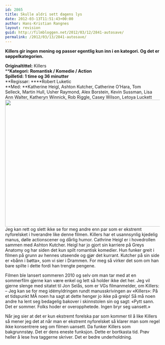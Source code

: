```yaml
---
id: 2865
title: Skulle aldri sett dagens lys
date: 2012-03-13T11:51:43+00:00
author: Hans-Kristian Rangnes
layout: revision
guid: http://filmbloggen.net/2012/03/12/2841-autosave/
permalink: /2012/03/13/2841-autosave/
---
```

**Killers gir ingen mening og passer egentlig kun inn i en kategori. Og det er søppelkategorien.**<!--more-->

**Originaltittel:** Killers  
****Kategori:** **Romantisk / Komedie / Action**  
**Spilletid:** **1 time og 36 minutter**  
**Regissør: ****Robert Luketic  
**Med: **Katherine Heigl, Ashton Kutcher, Catherine O&#8217;Hara, Tom Selleck, Martin Hull, Usher Raymond, Alex Borstein, Kevin Sussman, Lisa Ann Walter, Katheryn Winnick, Rob Riggle, Casey Wilson, Letoya Luckett  
<img class="alignnone size-large wp-image-2859" src="http://filmbloggen.net/wp-content/uploads//2012/03/killers-620x413.jpg" alt="" width="620" height="413" />  
Jeg kan rett og slett ikke se for meg andre enn par som er ekstremt nyforelsket i hverandre like denne filmen. Killers har et usannsynlig kjedelig manus, dølle actionscener og dårlig humor. Cathrine Heigl er i hovedrollen sammen med Ashton Kutcher. Heigl har jo gjort sin karriere på Greys Anatomy og har siden det kun spilt romantisk komedier. Hun funker greit i filmen på grunn av hennes utseende og gjør det kurrant. Kutcher på sin side er &laquo;bånn i bøtta&raquo;, som vi sier i Drammen. For meg så virker det som om han bare spilte i dette fordi han trengte pengene.

Filmen ble lansert sommeren 2010 og selv om man tar med at en sommerfilm gjerne kan være enkel og lett så holder ikke det her. Jeg vil gjerne slenge med sitatet til Jon Selås, som er VGs filmanmelder, om Killers:  
&#8211; Jeg kan se for meg idémyldringen rundt manusskrivingen av «Killers»: På et tidspunkt MÅ noen ha sagt at dette henger jo ikke på greip! Så må noen andre ha lent seg bedagelig bakover i skinnstolen sin og sagt: «Pytt sann. Det er sommer. Folks hoder er overopphetede. Ingen bryr seg uansett.»

Når jeg sier at det er kun ekstremt forelska par som kommer til å like Killers så mener jeg det at når man er ekstremt nyforelsket så klarer man som regel ikke konsentrere seg om filmen uansett. Da funker Killers som bakgrunnstøy. Det er dens eneste funksjon. Dette er bortkasta tid. Prøv heller å lese hva taggerne skriver. Det er bedre underholdning.